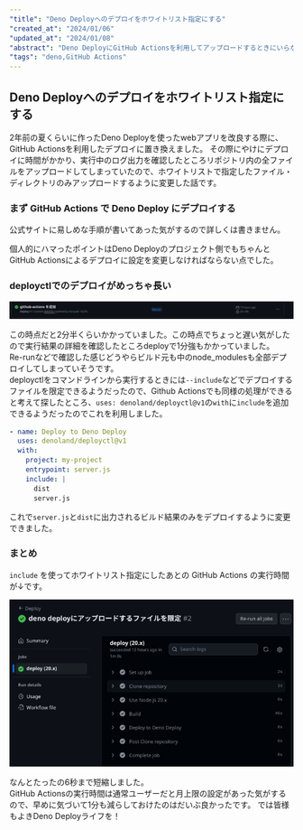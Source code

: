 ```yaml
---
"title": "Deno Deployへのデプロイをホワイトリスト指定にする"
"created_at": "2024/01/06"
"updated_at": "2024/01/08"
"abstract": "Deno DeployにGitHub Actionsを利用してアップロードするときにいらないものまでアップロードしないように"
"tags": "deno,GitHub Actions"
---
```

## Deno Deployへのデプロイをホワイトリスト指定にする

2年前の夏くらいに作ったDeno Deployを使ったwebアプリを改良する際に、GitHub Actionsを利用したデプロイに置き換えました。
その際にやけにデプロイに時間がかかり、実行中のログ出力を確認したところリポジトリ内の全ファイルをアップロードしてしまっていたので、ホワイトリストで指定したファイル・ディレクトリのみアップロードするように変更した話です。

### まず GitHub Actions で Deno Deploy にデプロイする

公式サイトに易しめな手順が書いてあった気がするので詳しくは書きません。

個人的にハマったポイントはDeno Deployのプロジェクト側でもちゃんとGitHub Actionsによるデプロイに設定を変更しなければならない点でした。

### deployctlでのデプロイがめっちゃ長い

![初回の実行時間](imgs/20240106/Screenshot%202024-01-06%2014.55.13.png)

この時点だと2分半くらいかかっていました。この時点でちょっと遅い気がしたので実行結果の詳細を確認したところdeployで1分強もかかっていました。  
Re-runなどで確認した感じどうやらビルド元も中のnode_modulesも全部デプロイしてしまっていそうです。  
deployctlをコマンドラインから実行するときには`--include`などでデプロイするファイルを限定できるようだったので、Github Actionsでも同様の処理ができると考えて探したところ、`uses: denoland/deployctl@v1`の`with`に`include`を追加できるようだったのでこれを利用しました。

```yml
- name: Deploy to Deno Deploy
  uses: denoland/deployctl@v1
  with:
    project: my-project
    entrypoint: server.js
    include: |
      dist
      server.js
```

これで`server.js`と`dist`に出力されるビルド結果のみをデプロイするように変更できました。

### まとめ

`include` を使ってホワイトリスト指定にしたあとの GitHub Actions の実行時間が↓です。

![ホワイトリスト指定にしたあとの実行時間](imgs/20240106/Screenshot%202024-01-06%2015.04.58.png)

なんとたったの6秒まで短縮しました。  
GitHub Actionsの実行時間は通常ユーザーだと月上限の設定があった気がするので、早めに気づいて1分も減らしておけたのはだいぶ良かったです。
では皆様もよきDeno Deployライフを！
